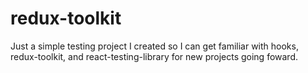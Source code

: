 # redux-toolkit

Just a simple testing project I created so I can get familiar with hooks, redux-toolkit, and react-testing-library for new projects going foward. 
